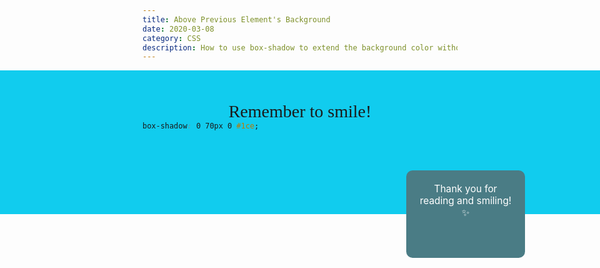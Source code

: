 ```yaml
---
title: Above Previous Element's Background
date: 2020-03-08
category: CSS
description: How to use box-shadow to extend the background color without taking up space.
---
```


<Teleport to="#app">
<header>
    <div class="intro">
        Remember to smile!
    </div>
    <div class="box">
        Thank you for reading and smiling!✨
    </div>
</header>
</Teleport>

How to make the element seem to be above the previous element's background color? You don't want to use negative margins, as they can lead to errors later on. Using `box-shadow` to extend the background color creates a nice effect.

```css
box-shadow: 0 70px 0 #1ce;
```

See the result above the title.

<style scoped>
    header{
        position: absolute;
        left: 0;
        right: 0;
        top: var(--menu-height);
    }
    .intro{
        background: #1CE;
        height: 60px;
        padding: 50px;
        font-family: fantasy;
        text-align: center;
        font-size: 2em;
        box-shadow: 0 70px 0 #1CE;
    }
    .box{
        background: #4A7C85;
        height: 100px;
        width: 150px;
        padding: 20px;
        border-radius: 10px;
        color: white;
        font-size: 1.1em;
        position: absolute;
        right: 120px;
    }
</style>

<script setup>
import { onMounted } from 'vue'

onMounted(() => {
  document.querySelector('article').style.marginTop="200px"
})
</script>
